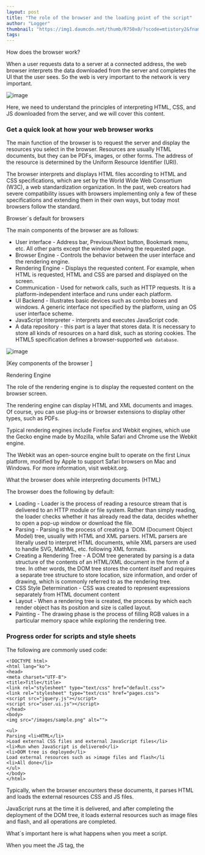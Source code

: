 ```yaml
---
layout: post
title: "The role of the browser and the loading point of the script"
author: "Logger"
thumbnail: "https://img1.daumcdn.net/thumb/R750x0/?scode=mtistory2&fname=https%3A%2F%2Ft1.daumcdn.net%2Fcfile%2Ftistory%2F997E613B5C4E6E1B0D"
tags: 
---
```



How does the browser work?

When a user requests data to a server at a connected address, the web browser interprets the data downloaded from the server and completes the UI that the user sees. So the web is very important to the network is very important.

![image](https://t1.daumcdn.net/cfile/tistory/99EBAC365C50DB501F)

Here, we need to understand the principles of interpreting HTML, CSS, and JS downloaded from the server, and we will cover this content.

### Get a quick look at how your web browser works

The main function of the browser is to request the server and display the resources you select in the browser. Resources are usually HTML documents, but they can be PDFs, images, or other forms. The address of the resource is determined by the Uniform Resource Identifier (URI).

The browser interprets and displays HTML files according to HTML and CSS specifications, which are set by the World Wide Web Consortium (W3C), a web standardization organization. In the past, web creators had severe compatibility issues with browsers implementing only a few of these specifications and extending them in their own ways, but today most browsers follow the standard.

Browser`s default for browsers

The main components of the browser are as follows:

- User interface - Address bar, Previous/Next button, Bookmark menu, etc. All other parts except the window showing the requested page.
- Browser Engine - Controls the behavior between the user interface and the rendering engine.
- Rendering Engine - Displays the requested content. For example, when HTML is requested, HTML and CSS are parsed and displayed on the screen.
- Communication - Used for network calls, such as HTTP requests. It is a platform-independent interface and runs under each platform.
- UI Backend - Illustrates basic devices such as combo boxes and windows. A generic interface not specified by the platform, using an OS user interface scheme.
- JavaScript Interpreter - interprets and executes JavaScript code.
- A data repository - this part is a layer that stores data. It is necessary to store all kinds of resources on a hard disk, such as storing cookies. The HTML5 specification defines a browser-supported `web database`.

![image](https://d2.naver.com/content/images/2015/06/helloworld-59361-1.png)

[Key components of the browser ]

Rendering Engine

The role of the rendering engine is to display the requested content on the browser screen.

The rendering engine can display HTML and XML documents and images. Of course, you can use plug-ins or browser extensions to display other types, such as PDFs.

Typical rendering engines include Firefox and Webkit engines, which use the Gecko engine made by Mozilla, while Safari and Chrome use the Webkit engine.

The Webkit was an open-source engine built to operate on the first Linux platform, modified by Apple to support Safari browsers on Mac and Windows. For more information, visit webkit.org.

What the browser does while interpreting documents (HTML)

The browser does the following by default:

- Loading - Loader is the process of reading a resource stream that is delivered to an HTTP module or file system. Rather than simply reading, the loader checks whether it has already read the data, decides whether to open a pop-up window or download the file.
- Parsing - Parsing is the process of creating a `DOM (Document Object Model) tree, usually with HTML and XML parsers. HTML parsers are literally used to interpret HTML documents, while XML parsers are used to handle SVG, MathML, etc. following XML formats.
- Creating a Rendering Tree - A DOM tree generated by parsing is a data structure of the contents of an HTML/XML document in the form of a tree. In other words, the DOM tree stores the content itself and requires a separate tree structure to store location, size information, and order of drawing, which is commonly referred to as the rendering tree.
- CSS Style Determination - CSS was created to represent expressions separately from HTML document content
- Layout - When a rendering tree is created, the process by which each render object has its position and size is called layout.
- Painting - The drawing phase is the process of filling RGB values in a particular memory space while exploring the rendering tree.

### Progress order for scripts and style sheets

The following are commonly used code:

```undefined
<!DOCTYPE html>
<html lang="ko">
<head>
<meta charset="UTF-8">
<title>Title</title>
<link rel="stylesheet" type="text/css" href="default.css">
<link rel="stylesheet" type="text/css" href="pages.css">
<script src="jquery.js"></script>
<script src="user.ui.js"></script>
</head>
<body>
<img src="/images/sample.png" alt="">

<ul>
Parsing <li>HTML</li>
>Load external CSS files and external JavaScript files</li>
<li>Run when JavaScript is delivered</li>
<li>DOM tree is deployed</li>
Load external resources such as >image files and flash</li
<li>All done</li>
</ul>
</body>
</html>
```

Typically, when the browser encounters these documents, it parses HTML and loads the external resources CSS and JS files.

JavaScript runs at the time it is delivered, and after completing the deployment of the DOM tree, it loads external resources such as image files and flash, and all operations are completed.

What`s important here is what happens when you meet a script.

When you meet the JS tag, the <script>, the parsing of the document stops while the script is interpreted and executed.

If the script is external, you must first import resources from the network, which is also processed in real time and parsing stops until you receive the resources.

This model has lasted for many years and is also defined in HTML4 and HTML5 specifications.

On the other hand, style sheets do not theoretically change the DOM tree, so they do not wait or interrupt document parsing.

The above code calls up the style first and then loads the script, but if you load the scriptr file first, that is, if the script requests style information while parsing the document, that`s a problem.

This will result in a drop in user experience (UX) because the browser will not perform any other tasks while the script parses the document, which will likely result in the style being parsed and the screen layout being poorly configured and providing the user with a view. This seems unusual, but it happens very often.

To avoid causing this problem and compromising the user experience, we recommend placing the script source at the end of the body tag as follows:

```undefined
<!DOCTYPE html>
<html lang="ko">
<head>
<meta charset="UTF-8">
<title>Title</title>
<link rel="stylesheet" type="text/css" href="default.css">
<link rel="stylesheet" type="text/css" href="pages.css">
</head>
<body>
<img src="/images/sample.png" alt="">

<ul>
Parsing <li>HTML</li>
>Load external CSS files and external JavaScript files</li>
<li>Run when JavaScript is delivered</li>
<li>DOM tree is deployed</li>
Load external resources such as >image files and flash</li
<li>All done</li>
</ul>
<script src="jquery.js"></script>
<script src="user.ui.js"></script>
</body>
</html>
```

As shown above, placing the script source at the bottom will speed up the display of HTML documents on the screen and may not cause inconvenience to users because they have interpreted some of the documents required to view the view.

### When to load the script - async, refer

As far as we know, inserting scripts before the end of a document (</body>) can do the same with older browsers, improving user experience and reducing the need to process programming using events.

However, if a script is inserted in the document`s `head` area or defined in an external file, the event association should be handled according to the document`s load point.

If you insert it into the head like this, you can use the defer, async properties in a modern browser, and you want to learn about this.

![image](https://t1.daumcdn.net/cfile/tistory/997E613B5C4E6E1B0D)

When you open the Chrome Developer Tools and view the network panel, you can see visually the results of downloading all the resources needed to configure the web page from the bottom of the network panel, including the total time it took to download all the resources, the number of requests made to the server, and the size of the transferred files.

You can check `DOMContentLoaded` and `Load` on this network panel.

First, `DOMContentLoaded` refers to when the DOM tree is completed.
In other words, it interprets and configures HTML Elements that exclude external resources (iframes, images) such as images (ex. embedded types).

And `Load` refers to the state in which all content (images, scripts, css, etc.) in the document is loaded.

This usually results in image files being loaded between or after the end of DOMContentLoaded and the end of the load.

Please refer to the loading point of the document for more information because it is not a time to cover script events.

Typical execution of scripts

Before learning about the behavior of `async` and `defer`, learn about the basic `script` execution process.

By default, `script` can be interpreted and executed immediately for inline code, but otherwise, it stops parsing HTML documents until the file is imported.

![image](https://www.growingwiththeweb.com/images/2014/02/26/legend.svg)

![image](https://www.growingwiththeweb.com/images/2014/02/26/script.svg)

As shown in the figure above, HTML parsing is paused to import and run scripts, which increases the time HTML is output to the screen.

Run when async property is added

The `async` property can be used to indicate to the browser that script files can run asynchronously (synchronous vs asynchronous).

This means that the HTML parser does not need to pause to import and execute scripts from the point where they reach the script tag.

This allows you to import scripts in parallel with HTML parsing and run them immediately whenever they are ready.

Therefore, it is important to note when using async for scripts where the order of execution is important because the order of execution is determined at the time of download completion.

![image](https://www.growingwiththeweb.com/images/2014/02/26/script-async.svg)

For example, suppose your author uses jQuery.

```undefined
<!DOCTYPE html>
<html lang="ko">
<head>
<meta charset="UTF-8">
<title>Title</title>
<link rel="stylesheet" type="text/css" href="default.css">
<link rel="stylesheet" type="text/css" href="pages.css">
<script async src="jquery.js"></script>
<script async src="user.ui.js"></script>
</head>
<body>
<img src="/images/sample.png" alt="">
<ul>
Parsing <li>HTML</li>
>Load external CSS files and external JavaScript files</li>
<li>Run when JavaScript is delivered</li>
<li>DOM tree is deployed</li>
Load external resources such as >image files and flash</li
<li>All done</li>
</ul>
</body>
</html>
```

The code above used the async property, which includes the jQuery library and the custom user.ui.js.

It should be noted that if the author is referring to an element with jQuery, declaring the jquery library first does not guarantee that it will run first.

If there is a user who usually uses J-query, I will call J-query first and then use J-query grammar.

As such, if the script I use depends on J-Query, I can say that I have a dependency on J-Query.

This is called dependency.

What if the user-written script is dependent on jQuery and the download of jQuery is slower than the user script?

As mentioned above, `async` determines when the download completes, so if jQuery is slower to complete the download, the element you refer to as jQuery will not be found as `undefined`.

In other words, if a user script that relies on jQuery runs first, the jQuery library is in an unavailable state.

However, HTML5 spec was added to run in the order of call when specifying the attribute `async="false" (default : true).

Run when defer property is added

Unlike async (default true), the `defer` property instructs the browser to run the script file when HTML parsing is complete.

```undefined
<script defer src="jquery.js"></script>
<script defer src="user.ui.js"></script>
```

Asynchronously loaded scripts, script files can be downloaded while HTML parsing is running (without interfering with HTML interpretation).

Here, there is a difference between async properties.

If the script is downloaded before HTML parsing is complete, the script will not run until the syntax interpretation is complete.

It also runs in the order in which it is called, unlike `async`.

![image](https://www.growingwiththeweb.com/images/2014/02/26/script-defer.svg)

This is why downloading a script declared first runs in the order it is called, even if it is late to complete, so it is different from the case of `defer="true" which is likely to lose dependency above.

Then when should I use it?

There are a few things you need to check to determine whether to run a typical script or run a `aync` or `defer` execution.

Where is the `script` element?

If the `<script>` element is not at the end of the document, asynchronous and delayed execution of the script is more important.

HTML documents are parsed from the first opening <html> element to the closing sequence.

If the external source JavaScript file is directly in front of the closing </body> element, using the async or defer property will not do much.(There is no significant meaning for delay because HTML parsers have completed the majority of the documents by that point).

Depending on the dependence (dependence) of the script file,

The async property is particularly useful for script files that are not dependent on other files or do not have dependencies themselves.

The asynchronous load may be best suited because you don`t need to know exactly where the file runs.

You can also use defer in situations where you need to place a script file that is dependent or for some reason the file in question in a different location.

browsers that support async and defer

The async and defer properties are very widely supported based on the latest browsers, but the behavior of these properties may vary slightly between JavaScript engines.

Before you find out which browsers are supported, you will learn how to behave in cases that are only partially supported. With the defer property, the script runs after the page is parsed.

However, if both async and defer properties are specified, modern browsers that support async properties follow async properties by default.

However, older browsers that do not support the async property have different results depending on whether the defer property supports it. If the defer property is supported, older browsers that run the script asynchronously by the defer property and do not even support defer run the script synchronously.

IE is exceptional, but it is still not supported by the domestic environment, but at a time when its share below IE 10 is extremely low, it should now be at a level that is not considered.
Rather than using the aync, defer property, it is most recommended to declare a script immediately before `</body>.